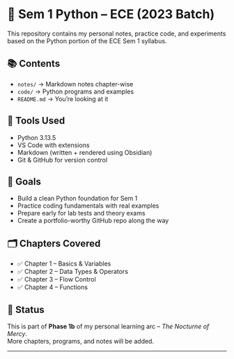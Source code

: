 # 🐍 Sem 1 Python – ECE (2023 Batch)

This repository contains my personal notes, practice code, and experiments based on the Python portion of the ECE Sem 1 syllabus.

## 📚 Contents

- `notes/` → Markdown notes chapter-wise
- `code/` → Python programs and examples
- `README.md` → You’re looking at it

## 🔧 Tools Used

- Python 3.13.5
- VS Code with extensions  
- Markdown (written + rendered using Obsidian)  
- Git & GitHub for version control

## 🎯 Goals

- Build a clean Python foundation for Sem 1  
- Practice coding fundamentals with real examples  
- Prepare early for lab tests and theory exams  
- Create a portfolio-worthy GitHub repo along the way

## 🗂️ Chapters Covered

- ✅ Chapter 1 – Basics & Variables  
- ✅ Chapter 2 – Data Types & Operators  
- ✅ Chapter 3 – Flow Control  
- ✅ Chapter 4 – Functions 

## 🚀 Status

This is part of **Phase 1b** of my personal learning arc – *The Nocturne of Mercy*.  
More chapters, programs, and notes will be added.

---  
